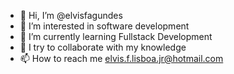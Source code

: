 - 👋 Hi, I’m @elvisfagundes
- 👀 I’m interested in software development
- 🌱 I’m currently learning Fullstack Development
- 💞️ I try to collaborate with my knowledge
- 📫 How to reach me elvis.f.lisboa.jr@hotmail.com

<!---
elvisfagundes/elvisfagundes is a ✨ special ✨ repository because its `README.md` (this file) appears on your GitHub profile.
You can click the Preview link to take a look at your changes.
--->
